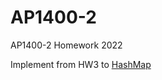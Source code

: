 # AP1400-2
AP1400-2 Homework 2022

Implement from HW3 to [HashMap](http://web.stanford.edu/class/cs106l/assignment2.html)
